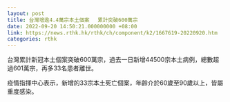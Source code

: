 ```yaml
---
layout: post
title: 台灣增逾4.4萬宗本土個案　 累計突破600萬宗
date: 2022-09-20 14:50:21.000000000 +08:00
link: https://news.rthk.hk/rthk/ch/component/k2/1667619-20220920.htm
categories: rthk
---
```


台灣累計新冠本土個案突破600萬宗，過去一日新增44500宗本土病例，總數超過601萬宗，再多33名患者離世。

疫情指揮中心表示，新增的33宗本土死亡個案，年齡介於60歲至90歲以上，皆屬重度感染。
